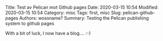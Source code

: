 Title: Test av Pelican mot Github pages
Date: 2020-03-15 10:54
Modified: 2020-03-15 10:54
Category: misc
Tags: first, misc
Slug: pelican-github-pages
Authors: wossname?
Summary: Testing the Pelican publishing system to github pages

With a bit of luck, I now have a blog....
:-)


